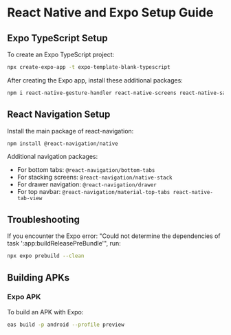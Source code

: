 # React Native and Expo Setup Guide

## Expo TypeScript Setup

To create an Expo TypeScript project:

```bash
npx create-expo-app -t expo-template-blank-typescript
```

After creating the Expo app, install these additional packages:

```bash
npm i react-native-gesture-handler react-native-screens react-native-safe-area-context
```

## React Navigation Setup

Install the main package of react-navigation:

```bash
npm install @react-navigation/native
```

Additional navigation packages:

- For bottom tabs: `@react-navigation/bottom-tabs`
- For stacking screens: `@react-navigation/native-stack`
- For drawer navigation: `@react-navigation/drawer`
- For top navbar: `@react-navigation/material-top-tabs react-native-tab-view`

## Troubleshooting

If you encounter the Expo error: "Could not determine the dependencies of task ':app:buildReleasePreBundle'", run:

```bash
npx expo prebuild --clean
```

## Building APKs

### Expo APK

To build an APK with Expo:

```bash
eas build -p android --profile preview
```
